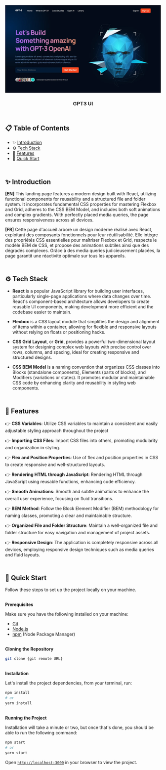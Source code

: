 <div align="center">
    <a href="https://gpt3-fv.netlify.app" target="_blank">
      <img src="public/design/preview.webp" alt="Project Banner">
    </a>
  <h3 align="center">GPT3 UI</h3>
</div>

##  <br /> 📋 <a name="table">Table of Contents</a>

- ✨ [Introduction](#introduction)
- ⚙️ [Tech Stack](#tech-stack)
- 📝 [Features](#features)
- 🚀 [Quick Start](#quick-start)

##  <br /> <a name="introduction">✨ Introduction</a>

**[EN]** This landing page features a modern design built with React, utilizing functional components for reusability and a structured file and folder system. It incorporates fundamental CSS properties for mastering Flexbox and Grid, adheres to the CSS BEM Model, and includes both soft animations and complex gradients. With perfectly placed media queries, the page ensures responsiveness across all devices.

**[FR]** Cette page d'accueil arbore un design moderne réalisé avec React, exploitant des composants fonctionnels pour leur réutilisabilité. Elle intègre des propriétés CSS essentielles pour maîtriser Flexbox et Grid, respecte le modèle BEM de CSS, et propose des animations subtiles ainsi que des dégradés complexes. Grâce à des media queries judicieusement placées, la page garantit une réactivité optimale sur tous les appareils.

##  <br /> <a name="tech-stack">⚙️ Tech Stack</a>

- **React** is a popular JavaScript library for building user interfaces, particularly single-page applications where data changes over time. React's component-based architecture allows developers to create reusable UI components, making development more efficient and the codebase easier to maintain. 

- **Flexbox** is a CSS layout module that simplifies the design and alignment of items within a container, allowing for flexible and responsive layouts without relying on floats or positioning hacks.

- **CSS Grid Layout**, or **Grid**, provides a powerful two-dimensional layout system for designing complex web layouts with precise control over rows, columns, and spacing, ideal for creating responsive and structured designs.

- **CSS BEM Model** is a naming convention that organizes CSS classes into Blocks (standalone components), Elements (parts of blocks), and Modifiers (variations or states). It promotes modular and maintainable CSS code by enhancing clarity and reusability in styling web components.


## <br/> <a name="features">📝 Features</a>


👉 **CSS Variables**: Utilize CSS variables to maintain a consistent and easily adjustable styling approach throughout the project

👉 **Importing CSS Files**: Import CSS files into others, promoting modularity and organization in styling.

👉 **Flex and Position Properties**: Use of flex and position properties in CSS to create responsive and well-structured layouts.

👉 **Rendering HTML through JavaScript**: Rendering HTML through JavaScript using reusable functions, enhancing code efficiency.

👉 **Smooth Animations**: Smooth and subtle animations to enhance the overall user experience, focusing on fluid transitions.

👉 **BEM Method**: Follow the Block Element Modifier (BEM) methodology for naming classes, promoting a clear and maintainable structure.

👉 **Organized File and Folder Structure**: Maintain a well-organized file and folder structure for easy navigation and management of project assets.

👉 **Responsive Design**: The application is completely responsive across all devices, employing responsive design techniques such as media queries and fluid layouts.


## <br /> <a name="quick-start">🚀 Quick Start</a>

Follow these steps to set up the project locally on your machine.

<br/>**Prerequisites**

Make sure you have the following installed on your machine:

- [Git](https://git-scm.com/)
- [Node.js](https://nodejs.org/en)
- [npm](https://www.npmjs.com/) (Node Package Manager)

<br/>**Cloning the Repository**

```bash
git clone {git remote URL}
```

<br/>**Installation**

Let's install the project dependencies, from your terminal, run:

```bash
npm install
# or
yarn install
```

<br/>**Running the Project**

Installation will take a minute or two, but once that's done, you should be able to run the following command:

```bash
npm start
# or
yarn start
```

Open [`http://localhost:3000`](http://localhost:3000) in your browser to view the project.